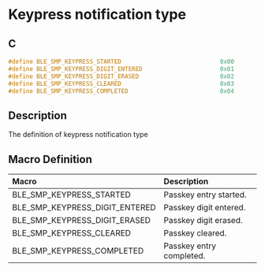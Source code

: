 # Keypress notification type

## C

```c
#define BLE_SMP_KEYPRESS_STARTED                            0x00
#define BLE_SMP_KEYPRESS_DIGIT_ENTERED                      0x01
#define BLE_SMP_KEYPRESS_DIGIT_ERASED                       0x02
#define BLE_SMP_KEYPRESS_CLEARED                            0x03
#define BLE_SMP_KEYPRESS_COMPLETED                          0x04
```

## Description

The definition of keypress notification type

## Macro Definition

|Macro|Description|
|:---|:---|
|BLE_SMP_KEYPRESS_STARTED|Passkey entry started.|
|BLE_SMP_KEYPRESS_DIGIT_ENTERED|Passkey digit entered.|
|BLE_SMP_KEYPRESS_DIGIT_ERASED|Passkey digit erased.|
|BLE_SMP_KEYPRESS_CLEARED|Passkey cleared.|
|BLE_SMP_KEYPRESS_COMPLETED|Passkey entry completed.|
